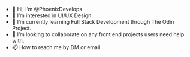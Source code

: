 - 👋 Hi, I’m @PhoenixDevelops
- 👀 I’m interested in UI/UX Design.
- 🌱 I’m currently learning Full Stack Development through The Odin Project.
- 💞️ I’m looking to collaborate on any front end projects users need help with.
- 📫 How to reach me by DM or email. 

<!---
PhoenixDevelops/PhoenixDevelops is a ✨ special ✨ repository because its `README.md` (this file) appears on your GitHub profile.
You can click the Preview link to take a look at your changes.
--->
